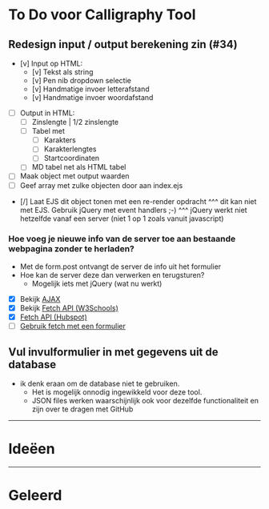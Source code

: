 # To Do voor Calligraphy Tool

## Redesign input / output berekening zin (#34)

- [v] Input op HTML:
  - [v] Tekst als string
  - [v] Pen nib dropdown selectie
  - [v] Handmatige invoer letterafstand
  - [v] Handmatige invoer woordafstand
- [ ] Output in HTML:
  - [ ] Zinslengte | 1/2 zinslengte
  - [ ] Tabel met <!-- Kan een array van objecten zijn, ipv HTML. Dan met EJS uitwerken tot tabel -->
    - [ ] Karakters
    - [ ] Karakterlengtes
    - [ ] Startcoordinaten
  - [ ] MD tabel net als HTML tabel

- [ ] Maak object met output waarden
- [ ] Geef array met zulke objecten door aan index.ejs
- [/] Laat EJS dit object tonen met een re-render opdracht
  ^^^ dit kan niet met EJS. Gebruik jQuery met event handlers ;-)
  ^^^ jQuery werkt niet hetzelfde vanaf een server (niet 1 op 1 zoals vanuit javascript)

### Hoe voeg je nieuwe info van de server toe aan bestaande webpagina zonder te herladen?

- Met de form.post ontvangt de server de info uit het formulier
- Hoe kan de server deze dan verwerken en terugsturen?
  - Mogelijk iets met jQuery (wat nu werkt)

- [X] Bekijk [AJAX](https://www.w3schools.com/js/js_ajax_intro.asp)
- [X] Bekijk [Fetch API (W3Schools)](https://www.w3schools.com/js/js_api_fetch.asp)
- [X] [Fetch API (Hubspot)](https://blog.hubspot.com/website/javascript-fetch-api)
- [ ] [Gebruik fetch met een formulier](https://www.youtube.com/watch?v=TTf0mMl0Sc4)

## Vul invulformulier in met gegevens uit de database

- ik denk eraan om de database niet te gebruiken.
  - Het is mogelijk onnodig ingewikkeld voor deze tool.
  - JSON files werken waarschijnlijk ook voor dezelfde functionaliteit en zijn over te dragen met GitHub

-----------

# Ideëen



------

# Geleerd
